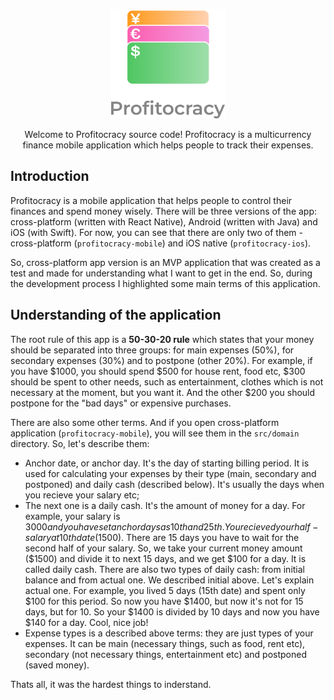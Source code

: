 <p align="center">
  <img src="https://raw.githubusercontent.com/KrawMire/profitocracy/dev/docs/assets/profitocracy-launchscreen-transparent.png" alt="Title image" height="175px"/>
</p>

<p align="center">
  Welcome to Profitocracy source code! Profitocracy is a multicurrency finance mobile application which helps people to track their expenses.
</p>

## Introduction

Profitocracy is a mobile application that helps people to control their finances and spend money wisely. There will be three versions of the app: cross-platform (written with React Native), Android (written with Java) and iOS (with Swift). For now, you can see that there are only two of them - cross-platform (`profitocracy-mobile`) and iOS native (`profitocracy-ios`).

So, cross-platform app version is an MVP application that was created as a test and made for understanding what I want to get in the end. So, during the development process I highlighted some main terms of this application.

## Understanding of the application

The root rule of this app is a **50-30-20 rule** which states that your money should be separated into three groups: for main expenses (50%), for secondary expenses (30%) and to postpone (other 20%). For example, if you have $1000, you should spend $500 for house rent, food etc, $300 should be spent to other needs, such as entertainment, clothes which is not necessary at the moment, but you want it. And the other $200 you should postpone for the "bad days" or expensive purchases.

There are also some other terms. And if you open cross-platform application (`profitocracy-mobile`), you will see them in the `src/domain` directory. So, let's describe them:

- Anchor date, or anchor day. It's the day of starting billing period. It is used for calculating your expenses by their type (main, secondary and postponed) and daily cash (described below). It's usually the days when you recieve your salary etc;
- The next one is a daily cash. It's the amount of money for a day. For example, your salary is $3000 and you have set anchor days as 10th and 25th. You recieved your half-salary at 10th date ($1500). There are 15 days you have to wait for the second half of your salary. So, we take your current money amount ($1500) and divide it to next 15 days, and we get $100 for a day. It is called daily cash. There are also two types of daily cash: from initial balance and from actual one. We described initial above. Let's explain actual one. For example, you lived 5 days (15th date) and spent only $100 for this period. So now you have $1400, but now it's not for 15 days, but for 10. So your $1400 is divided by 10 days and now you have $140 for a day. Cool, nice job!
- Expense types is a described above terms: they are just types of your expenses. It can be main (necessary things, such as food, rent etc), secondary (not necessary things, entertainment etc) and postponed (saved money).

Thats all, it was the hardest things to inderstand.
